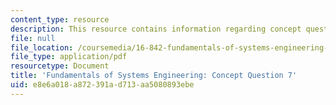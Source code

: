 ```yaml
---
content_type: resource
description: This resource contains information regarding concept question 7.
file: null
file_location: /coursemedia/16-842-fundamentals-of-systems-engineering-fall-2015/e8e6a018a872391ad713aa5080893ebe_MIT16_842F15_Question7.pdf
file_type: application/pdf
resourcetype: Document
title: 'Fundamentals of Systems Engineering: Concept Question 7'
uid: e8e6a018-a872-391a-d713-aa5080893ebe
---
```

